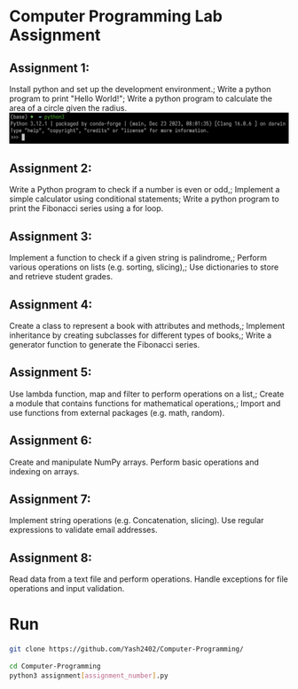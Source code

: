 # Computer Programming Lab Assignment

## Assignment 1:

Install python and set up the development environment.; Write a python program to print "Hello World!"; Write a python program to calculate the area of a circle given the radius.
![Python Environment](https://github.com/Yash2402/Computer-Programming/blob/main/images/assignment_1.png)

## Assignment 2:

Write a Python program to check if a number is even or odd,; Implement a simple calculator using conditional statements; Write a python program to print the Fibonacci series using a for loop.

## Assignment 3:

Implement a function to check if a given string is palindrome,; Perform various operations on lists (e.g. sorting, slicing),; Use dictionaries to store and retrieve student grades.

## Assignment 4:

Create a class to represent a book with attributes and methods,; Implement inheritance by creating subclasses for different types of books,; Write a generator function to generate the Fibonacci series.

## Assignment 5:

Use lambda function, map and filter to perform operations on a list,; Create a module that contains functions for mathematical operations,; Import and use functions from external packages (e.g. math, random).

## Assignment 6:

Create and manipulate NumPy arrays. Perform basic operations and indexing on arrays.

## Assignment 7:

Implement string operations (e.g. Concatenation, slicing). Use regular expressions to validate email addresses.

## Assignment 8:

Read data from a text file and perform operations. Handle exceptions for file operations and input validation.

# Run

```bash
git clone https://github.com/Yash2402/Computer-Programming/
```

```bash
cd Computer-Programming
python3 assignment[assignment_number].py
```
